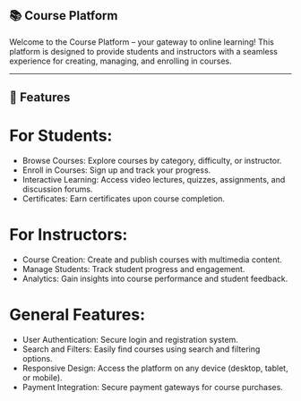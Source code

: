 ## 📚 Course Platform
Welcome to the Course Platform – your gateway to online learning! This platform is designed to provide students and instructors with a seamless experience for creating, managing, and enrolling in courses.
<hr>

## 🚀 Features

# For Students:
<ul>
  <li>Browse Courses: Explore courses by category, difficulty, or instructor.</li>
  <li>Enroll in Courses: Sign up and track your progress.</li>
  <li>Interactive Learning: Access video lectures, quizzes, assignments, and discussion forums.</li>
  <li>Certificates: Earn certificates upon course completion.</li>  
</ul>

# For Instructors:
<ul>
  <li>Course Creation: Create and publish courses with multimedia content.</li>
  <li>Manage Students: Track student progress and engagement.</li>
  <li>Analytics: Gain insights into course performance and student feedback.</li>
</ul>

# General Features:
<ul>
  <li>User Authentication: Secure login and registration system.</li>
  <li>Search and Filters: Easily find courses using search and filtering options.</li>
  <li>Responsive Design: Access the platform on any device (desktop, tablet, or mobile).</li>
  <li>Payment Integration: Secure payment gateways for course purchases.</li>
</ul>






